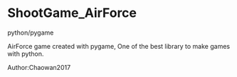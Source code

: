 # ShootGame_AirForce
python/pygame

AirForce game created with pygame, One of the best library to make games with python.

Author:Chaowan2017
